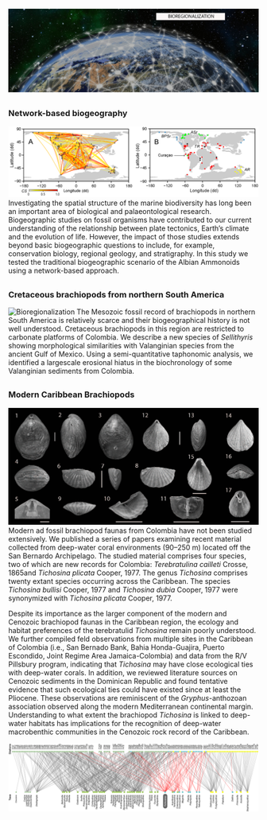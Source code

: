 ![Bioregionalization](assets/img/Bioregionalization-cover.png)
##
### Network-based biogeography
![Bioregionalization](assets/img/Bioregionalization-A.png)
Investigating the spatial structure of the marine biodiversity has long been an important area of biological and palaeontological research.  Biogeographic studies on fossil organisms have contributed to our current understanding of the relationship between plate tectonics, Earth’s climate and the evolution of life. However, the impact of those studies extends beyond basic biogeographic questions to include, for example, conservation biology, regional geology, and stratigraphy. In this study we tested the traditional biogeographic scenario of the Albian Ammonoids using a network-based approach.
##
### Cretaceous brachiopods from northern South America
![Bioregionalization](assets/img/Bioregionalization-Cretaceous.png)
The Mesozoic fossil record of brachiopods in northern South America is relatively scarce and their biogeographical history is not well understood. Cretaceous brachiopods in this region are restricted to carbonate platforms of Colombia. We describe a new species of <i>Sellithyris</i> showing morphological similarities with Valanginian species from the ancient Gulf of Mexico. Using a semi-quantitative taphonomic analysis, we identified a largescale erosional hiatus in the biochronology of some Valanginian sediments from Colombia.
##
### Modern Caribbean Brachiopods
![Bioregionalization](assets/img/Brachiopods-Caribbean.png)
Modern ad fossil brachiopod faunas from Colombia have not been studied extensively. We published a series of papers examining recent material collected from deep-water coral environments (90–250 m) located off the San Bernardo Archipelago. The studied material comprises four species, two of which are new records for Colombia: <i>Terebratulina cailleti</i> Crosse, 1865and <i>Tichosina plicata</i> Cooper, 1977. The genus <i>Tichosina</i> comprises twenty extant species occurring across the Caribbean. The species <i>Tichosina bullisi</i> Cooper, 1977 and <i>Tichosina dubia</i> Cooper, 1977 were synonymized with <i>Tichosina plicata</i> Cooper, 1977.

Despite its importance as the larger component of the modern and Cenozoic brachiopod faunas in the Caribbean region, the ecology and habitat preferences of the terebratulid <i>Tichosina</i> remain poorly understood. We further compiled feld observations from multiple sites in the Caribbean of Colombia (i.e., San Bernado Bank, Bahia Honda-Guajira, Puerto Escondido, Joint Regime Area Jamaica-Colombia) and data from the R/V Pillsbury program, indicating that <i>Tichosina</i> may have close ecological ties with deep-water corals. In addition, we reviewed literature sources on Cenozoic sediments in the Dominican Republic and found tentative evidence that such ecological ties could have existed since at least the Pliocene. These observations are reminiscent of the <i>Gryphus</i>-anthozoan association observed along the modern Mediterranean continental margin. Understanding to what extent the brachiopod <i>Tichosina</i> is linked to deep-water habitats has implications for the recognition of deep-water macrobenthic communities in the Cenozoic rock record of the Caribbean.

![Bioregionalization](assets/img/Brachiopods-network2.png)

